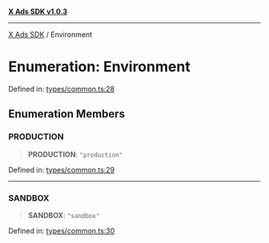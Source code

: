[**X Ads SDK v1.0.3**](../README.md)

***

[X Ads SDK](../globals.md) / Environment

# Enumeration: Environment

Defined in: [types/common.ts:28](https://github.com/kage1020/x-ads-sdk/blob/main/src/types/common.ts#L28)

## Enumeration Members

### PRODUCTION

> **PRODUCTION**: `"production"`

Defined in: [types/common.ts:29](https://github.com/kage1020/x-ads-sdk/blob/main/src/types/common.ts#L29)

***

### SANDBOX

> **SANDBOX**: `"sandbox"`

Defined in: [types/common.ts:30](https://github.com/kage1020/x-ads-sdk/blob/main/src/types/common.ts#L30)

